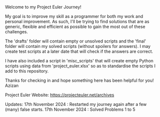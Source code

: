 Welcome to my Project Euler Journey!

My goal is to improve my skill as a programmer for both my work and personal improvement. As such, I'll be trying to find solutions that are as generic, flexible and efficient as possible to gain the most out of these challenges.

The 'drafts' folder will contain empty or unsolved scripts and the 'final' folder will contain my solved scripts (without spoilers for answers). I may create test scripts at a later date that will check if the answers are correct.

I have also included a script in 'misc_scripts' that will create empty Python scripts using data from 'project_euler.xlsx' so as to standardise the scripts I add to this repository.

Thanks for checking in and hope something here has been helpful for you!
Azizan

Project Euler Website: https://projecteuler.net/archives

Updates:
17th November 2024 : Restarted my journey again after a few (many) false starts.
17th November 2024 : Solved Problems 1 to 5
